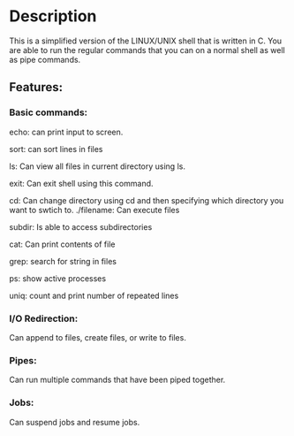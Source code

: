 # Description

This is a simplified version of the LINUX/UNIX shell that is written in C. You are able to run the regular commands that you can on a normal shell as well as pipe commands. 

## Features:
### Basic commands:
echo: can print input to screen.

sort: can sort lines in files

ls: Can view all files in current directory using ls.

exit: Can exit shell using this command. 

cd: Can change directory using cd and then specifying which directory you want to swtich to.
./filename: Can execute files

subdir: Is able to access subdirectories

cat: Can print contents of file

grep: search for string in files

ps: show active processes

uniq: count and print number of repeated lines
### I/O Redirection:
Can append to files, create files, or write to files.
### Pipes:
Can run multiple commands that have been piped together.
### Jobs:
Can suspend jobs and resume jobs. 

